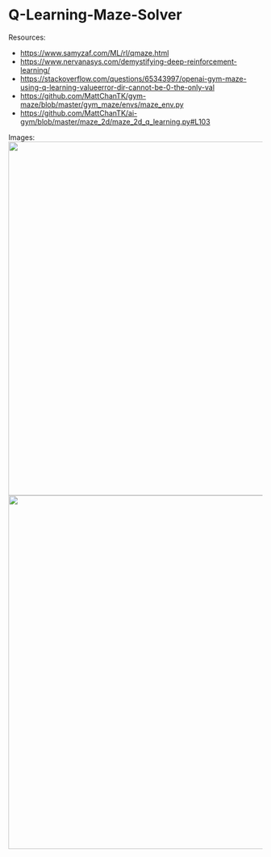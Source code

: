 # Q-Learning-Maze-Solver

Resources: 
* https://www.samyzaf.com/ML/rl/qmaze.html
* https://www.nervanasys.com/demystifying-deep-reinforcement-learning/
* https://stackoverflow.com/questions/65343997/openai-gym-maze-using-q-learning-valueerror-dir-cannot-be-0-the-only-val
* https://github.com/MattChanTK/gym-maze/blob/master/gym_maze/envs/maze_env.py
* https://github.com/MattChanTK/ai-gym/blob/master/maze_2d/maze_2d_q_learning.py#L103

Images: <br>
<img src="https://github.com/amandoshi/Q-Learning-Maze-Solver/assets/54029493/edbc1c62-13d0-4067-ad8d-116c8a9fb832" width=700/>
<img src="https://github.com/amandoshi/Q-Learning-Maze-Solver/assets/54029493/2d93b71b-fa31-495d-a422-18251b324a2a" width=700/>
